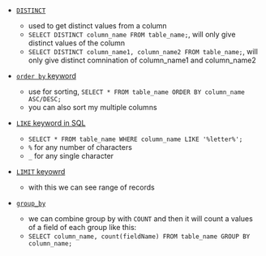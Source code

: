 - [`DISTINCT`](https://youtu.be/Hy3qbMAoEJk?si=5bW4Bbc0Irg6VpeX&t=7757)
    - used to get distinct values from a column
    - `SELECT DISTINCT column_name FROM table_name;`, will only give distinct values of the column
    - `SELECT DISTINCT column_name1, column_name2 FROM table_name;`, will only give distinct comnination of column_name1 and column_name2   

- [`order by` keyword](https://youtu.be/Hy3qbMAoEJk?si=C4knkAFqiF27QK8z&t=7917)
    - use for sorting, `SELECT * FROM table_name ORDER BY column_name ASC/DESC;`
    - you can also sort my multiple columns

- [`LIKE` keyword in SQL](https://youtu.be/Hy3qbMAoEJk?si=9jigmlOnHyuuF0lU&t=8117)
    - `SELECT * FROM table_name WHERE column_name LIKE '%letter%';`
    - `%` for any number of characters
    - `_` for any single character


- [`LIMIT` keyowrd](https://youtu.be/Hy3qbMAoEJk?si=o9_ww8VEOLBBCpdF&t=8297)
    - with this we can see range of records

- [`group_by`](https://youtu.be/Hy3qbMAoEJk?si=nIWPtNP4eb2A2Vvs&t=9307)
    - we can combine group by with `COUNT` and then it will count a values of a field of each group like this:
    - `SELECT column_name, count(fieldName) FROM table_name GROUP BY column_name;`
     